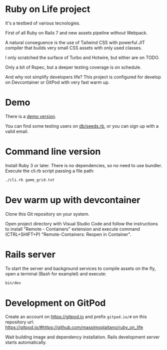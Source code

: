 # Ruby on Life project

It's a testbed of various tecnologies.

First of all Ruby on Rails 7 and new assets pipeline without Webpack.

A natural conseguence is the use of Tailwind CSS with powerful JIT compiler that builds very small CSS assets with only used classes.

I only scratched the surface of Turbo and Hotwire, but either are on TODO.

Only a bit of Rspec, but a deeper testing coverage is on schedule.

And why not simplify developers life? This project is configured for develop on Devcontainer or GitPod with very fast warm up.


# Demo

There is a [demo version](https://ruby-on-life.herokuapp.com/).

You can find some testing users on [db/seeds.rb](db/seeds.rb), or you can sign up with a valid email.


# Command line version

Install Ruby 3 or later. There is no dependencies, so no need to use bundler.
Execute the cli.rb script passing a file path: 
```bash
./cli.rb game_grid.txt
```

# Dev warm up with devcontainer

Clone this Git repository on your system.

Open project directory with Visual Studio Code and follow the instructions to install "Remote - Containers" extension and execute command (CTRL+SHIFT+P) "Remote-Containers: Reopen in Container".


# Rails server

To start the server and background services to compile assets on the fly, open a terminal (Bash for examplel) and execute:
```bash
bin/dev
```


# Development on GitPod

Create an account on https://gitpod.io and prefix `gitpod.io/#` on this repository url:
https://gitpod.io/#https://github.com/massimoplaitano/ruby_on_life

Wait building image and dependency installation. Rails development server starts automatically. 
